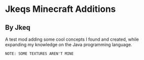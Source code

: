 # Jkeqs Minecraft Additions
## By Jkeq
A test mod adding some cool concepts I found and created, while expanding my knowledge on the Java programming language.

```NOTE: SOME TEXTURES AREN'T MINE```
